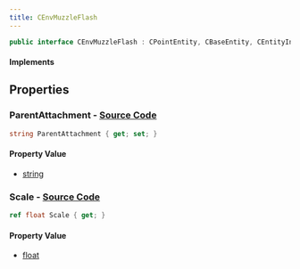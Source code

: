 ```yaml
---
title: CEnvMuzzleFlash
---
```


```csharp
public interface CEnvMuzzleFlash : CPointEntity, CBaseEntity, CEntityInstance, ISchemaClass<CEntityInstance>, ISchemaClass<CBaseEntity>, ISchemaClass<CPointEntity>, ISchemaClass<CEnvMuzzleFlash>, ISchemaField, ISchemaClass, INativeHandle
```

#### Implements

## Properties

### **ParentAttachment** - [Source Code](https://github.com/swiftly-solution/swiftlys2/blob/main/managed/src/SwiftlyS2.Generated/Schemas/Interfaces/CEnvMuzzleFlash.cs#L18)

```csharp
string ParentAttachment { get; set; }
```

#### Property Value

- [string](https://learn.microsoft.com/dotnet/api/system.string)

### **Scale** - [Source Code](https://github.com/swiftly-solution/swiftlys2/blob/main/managed/src/SwiftlyS2.Generated/Schemas/Interfaces/CEnvMuzzleFlash.cs#L16)

```csharp
ref float Scale { get; }
```

#### Property Value

- [float](https://learn.microsoft.com/dotnet/api/system.single)

